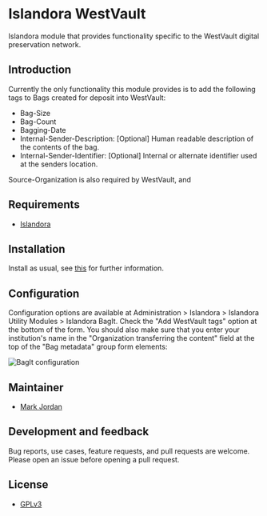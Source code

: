 # Islandora WestVault

Islandora module that provides functionality specific to the WestVault digital preservation network.

## Introduction

Currently the only functionality this module provides is to add the following tags to Bags created for deposit into WestVault:

* Bag-Size
* Bag-Count
* Bagging-Date
* Internal-Sender-Description: [Optional] Human readable description of the contents of the bag.
* Internal-Sender-Identifier: [Optional] Internal or alternate identifier used at the senders location.

Source-Organization is also required by WestVault, and 

## Requirements

* [Islandora](https://github.com/islandora/islandora)

## Installation

Install as usual, see [this](https://drupal.org/documentation/install/modules-themes/modules-7) for further information.

## Configuration

Configuration options are available at Administration > Islandora > Islandora Utility Modules > Islandora BagIt. Check the "Add WestVault tags" option at the bottom of the form. You should also make sure that you enter your institution's name in the "Organization transferring the content" field at the top of the "Bag metadata" group form elements:

![BagIt configuration]('images/islandora_westvault.png')

## Maintainer

* [Mark Jordan](https://github.com/mjordan)

## Development and feedback

Bug reports, use cases, feature requests, and pull requests are welcome. Please open an issue before opening a pull request.

## License

* [GPLv3](http://www.gnu.org/licenses/gpl-3.0.txt)
